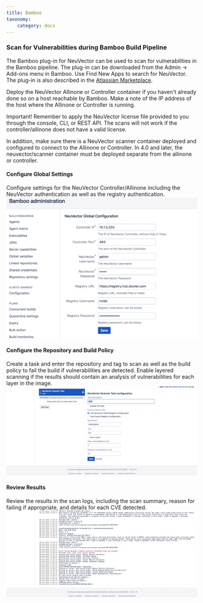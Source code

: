 ```yaml
---
title: Bamboo
taxonomy:
    category: docs
---
```


### Scan for Vulnerabilities during Bamboo Build Pipeline

The Bamboo plug-in for NeuVector can be used to scan for vulnerabilities in the Bamboo pipeline. The plug-in can be downloaded from the Admin -> Add-ons menu in Bamboo. Use Find New Apps to search for NeuVector. The plug-in is also described in the <a href=https://marketplace.atlassian.com/apps/1221199/neuvector>Atlassian Marketplace</a>.

Deploy the NeuVector Allinone or Controller container if you haven't already done so on a host reachable by Bamboo. Make a note of the IP address of the host where the Allinone or Controller is running.

Important! Remember to apply the NeuVector license file provided to you through the console, CLI, or REST API. The scans will not work if the controller/allinone does not have a valid license.

In addition, make sure there is a NeuVector scanner container deployed and configured to connect to the Allinone or Controller. In 4.0 and later, the neuvector/scanner container must be deployed separate from the allinone or controller.

#### Configure Global Settings
Configure settings for the NeuVector Controller/Allinone including the NeuVector authentication as well as the registry authentication.
![global-image](bamboo_nv_global_config.png)

#### Configure the Repository and Build Policy
Create a task and enter the repository and tag to scan as well as the build policy to fail the build if vulnerabilities are detected. Enable layered scanning if the results should contain an analysis of vulnerabilities for each layer in the image.
![local-image](bamboo_nv_local_config_2.png)

#### Review Results
Review the results in the scan logs, including the scan summary, reason for failing if appropriate, and details for each CVE detected.
![fail-image](bamboo_set_criteria_to_fail_3.png)
